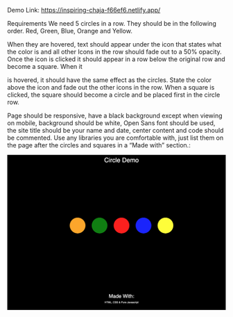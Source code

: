 
Demo Link: https://inspiring-chaja-f66ef6.netlify.app/

Requirements
We need 5 circles in a row. They should be in the following order. Red, Green, Blue, Orange and Yellow.

When they are hovered, text should appear under the icon that states what the color is and all other
Icons in the row should fade out to a 50% opacity.
Once the icon is clicked it should appear in a row below the original row and become a square. When it

is hovered, it should have the same effect as the circles. State the color above the icon and fade out the other icons in the row. When a square is clicked, the square should become a circle and be placed first in the circle row.

Page should be responsive, have a black background except when viewing on mobile, background
should be white, Open Sans font should be used, the site title should be your name and date, center
content and code should be commented. Use any libraries you are comfortable with, just list them on
the page after the circles and squares in a “Made with” section.:

![React HTML Table](https://github.com/endurain/Circle-Demo/blob/main/circle-demo.png)



